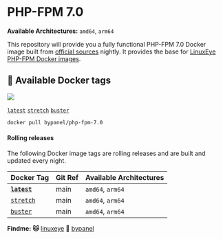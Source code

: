 # PHP-FPM 7.0

**Available Architectures:**  `amd64`, `arm64`

This repository will provide you a fully functional PHP-FPM 7.0 Docker image built from [official sources](https://github.com/php/php-src) nightly. It provides the base for [LinuxEye PHP-FPM Docker images](https://github.com/linuxeye/docker-php-fpm).

## 🐋 Available Docker tags

[![](https://img.shields.io/docker/pulls/bypanel/php-fpm-7.0.svg)](https://hub.docker.com/r/bypanel/php-fpm-7.0)

[`latest`][tag_latest] [`stretch`][tag_stretch] [`buster`][tag_buster]

```bash
docker pull bypanel/php-fpm-7.0
```

#### Rolling releases

The following Docker image tags are rolling releases and are built and updated every night.

| Docker Tag                  | Git Ref |  Available Architectures  |
|-----------------------------|---------|---------------------------|
| **[`latest`][tag_latest]**  |   main  |     `amd64`, `arm64`      |
| [`stretch`][tag_stretch]    |   main  |     `amd64`, `arm64`      |
| [`buster`][tag_buster]      |   main  |     `amd64`, `arm64`      |

[tag_latest]: https://github.com/linuxeye/docker-php-fpm-7.0/blob/main/Dockerfile.latest
[tag_stretch]: https://github.com/linuxeye/docker-php-fpm-7.0/blob/main/Dockerfile.stretch
[tag_buster]: https://github.com/linuxeye/docker-php-fpm-7.0/blob/main/Dockerfile.buster

**Findme:**
**🐱** [linuxeye](https://github.com/linuxeye)
**🐋** [bypanel](https://hub.docker.com/u/bypanel)
